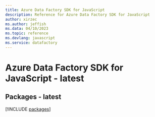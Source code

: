 ```yaml
---
title: Azure Data Factory SDK for JavaScript
description: Reference for Azure Data Factory SDK for JavaScript
author: xirzec
ms.author: jeffish
ms.data: 04/10/2023
ms.topic: reference
ms.devlang: javascript
ms.service: datafactory
---
```

# Azure Data Factory SDK for JavaScript - latest
## Packages - latest
[!INCLUDE [packages](data-factory-index.md)]